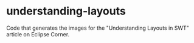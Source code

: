 understanding-layouts
=====================

Code that generates the images for the "Understanding Layouts in SWT" article on Eclipse Corner.